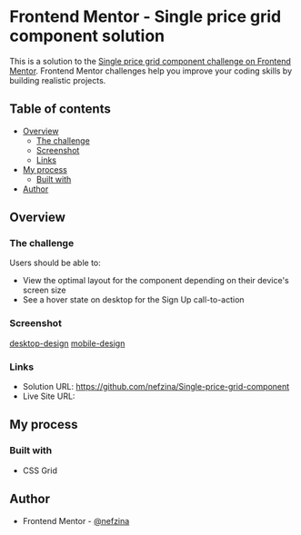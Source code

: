 # Frontend Mentor - Single price grid component solution

This is a solution to the [Single price grid component challenge on Frontend Mentor](https://www.frontendmentor.io/challenges/single-price-grid-component-5ce41129d0ff452fec5abbbc). Frontend Mentor challenges help you improve your coding skills by building realistic projects. 

## Table of contents

- [Overview](#overview)
  - [The challenge](#the-challenge)
  - [Screenshot](#screenshot)
  - [Links](#links)
- [My process](#my-process)
  - [Built with](#built-with)
- [Author](#author)

## Overview

### The challenge

Users should be able to:

- View the optimal layout for the component depending on their device's screen size
- See a hover state on desktop for the Sign Up call-to-action

### Screenshot

[desktop-design](./screenshot-desktop-design.png)
[mobile-design](./screenshot-mobile-design.png)

### Links

- Solution URL: https://github.com/nefzina/Single-price-grid-component
- Live Site URL: 

## My process

### Built with
- CSS Grid

## Author
- Frontend Mentor - [@nefzina](https://www.frontendmentor.io/profile/yourusername)
